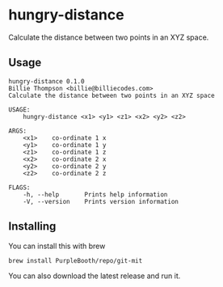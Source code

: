 # hungry-distance

Calculate the distance between two points in an XYZ space.

## Usage

```shell
hungry-distance 0.1.0
Billie Thompson <billie@billiecodes.com>
Calculate the distance between two points in an XYZ space

USAGE:
    hungry-distance <x1> <y1> <z1> <x2> <y2> <z2>

ARGS:
    <x1>    co-ordinate 1 x
    <y1>    co-ordinate 1 y
    <z1>    co-ordinate 1 z
    <x2>    co-ordinate 2 x
    <y2>    co-ordinate 2 y
    <z2>    co-ordinate 2 z

FLAGS:
    -h, --help       Prints help information
    -V, --version    Prints version information
```

## Installing

You can install this with brew

```shell
brew install PurpleBooth/repo/git-mit
```

You can also download the latest
release and run
it.